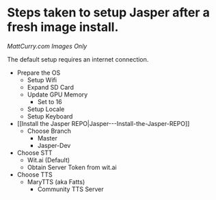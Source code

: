 # Steps taken to setup Jasper after a fresh image install. 

_MattCurry.com Images Only_

The default setup requires an internet connection.

* Prepare the OS
  * Setup Wifi
  * Expand SD Card
  * Update GPU Memory
    * Set to 16
  * Setup Locale
  * Setup Keyboard
* [[Install the Jasper REPO|Jasper---Install-the-Jasper-REPO]]
  * Choose Branch
    * Master
    * Jasper-Dev
* Choose STT
  * Wit.ai (Default)
   * Obtain Server Token from wit.ai
* Choose TTS
  * MaryTTS (aka Fatts)
    * Community TTS Server
